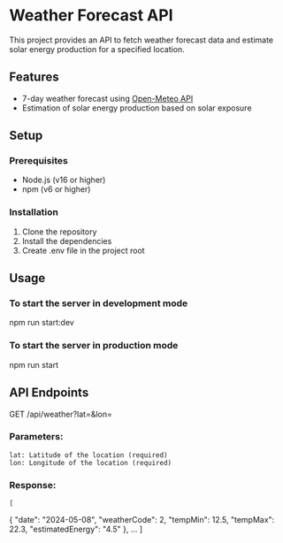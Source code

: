 # Weather Forecast API

This project provides an API to fetch weather forecast data and estimate solar energy production for a specified location.

## Features

- 7-day weather forecast using [Open-Meteo API](https://open-meteo.com/)
- Estimation of solar energy production based on solar exposure

## Setup

### Prerequisites

- Node.js (v16 or higher)
- npm (v6 or higher)

### Installation

1. Clone the repository
2. Install the dependencies
3. Create .env file in the project root

## Usage

### To start the server in development mode

npm run start:dev

### To start the server in production mode

npm run start

## API Endpoints

GET /api/weather?lat=<latitude>&lon=<longitude>

### Parameters:

    lat: Latitude of the location (required)
    lon: Longitude of the location (required)

### Response:

    [

{
"date": "2024-05-08",
"weatherCode": 2,
"tempMin": 12.5,
"tempMax": 22.3,
"estimatedEnergy": "4.5"
},
...
]
